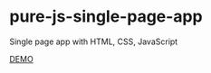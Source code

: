 # pure-js-single-page-app
Single page app with HTML, CSS, JavaScript

[DEMO](https://abdugaffor-97.github.io/custom-single-page-app/)
